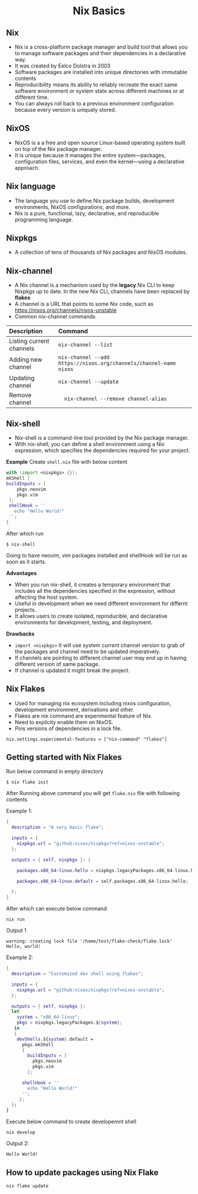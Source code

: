 <h1 style="text-align:center;"> Nix Basics</p> 

## Nix
* Nix is a cross-platform package manager and build tool that allows you to manage software packages and their dependencies in a declarative way. 
* It was created by Eelco Dolstra in 2003
* Software packages are installed into unique directories with immutable contents
* Reproducibility means its ability to reliably recreate the exact same software environment or system state across different machines or at different time.
* You can always roll back to a previous environment configuration because every version is uniquely stored.

## NixOS
* NixOS is a a free and open source Linux-based operating system built on top of the Nix package manager. 
* It is unique because it manages the entire system—packages, configuration files, services, and even the kernel—using a declarative approach.

## Nix language
* The language you use to define Nix package builds, development environments, NixOS configurations, and more.
* Nix is a pure, functional, lazy, declarative, and reproducible programming language.

## Nixpkgs
* A collection of tens of thousands of Nix packages and NixOS modules.

## Nix-channel
* A Nix channel is a mechanism used by the **legacy** Nix CLI to keep Nixpkgs up to date. In the new Nix CLI, channels have been replaced by **flakes**
* A channel is a URL that points to some Nix code, such as https://nixos.org/channels/nixos-unstable
* Common nix-channel commands

| Description              | Command  | 
| :----------------       | :------ |
| Listing current channels |   `nix-channel --list` | 
| Adding new channel           | `nix-channel --add https://nixos.org/channels/channel-name nixos` |  
| Updating channel           | `nix-channel --update` |  
| Remove channel           | `	nix-channel --remove channel-alias` |  

## Nix-shell
* Nix-shell is a command-line tool provided by the Nix package manager. 
* With nix-shell, you can define a shell environment using a Nix expression, which specifies the dependencies required for your project.

**Example** Create `shell.nix` file with below content
```nix
with (import <nixpkgs> {});
mkShell {
buildInputs = [
    pkgs.neovim
    pkgs.vim
 ];
 shellHook = ''
   echo "Hello World!"
 '';
}
```
After which run
```
$ nix-shell
```
 Going to have neovim, vim packages installed and shellHook will be run as soon as it starts.

**Advantages**
* When you run nix-shell, it creates a temporary environment that includes all the dependencies specified in the expression, without affecting the host system.
* Useful in development when we need different environment for differnt projects.
* It allows users to create isolated, reproducible, and declarative environments for development, testing, and deployment.

**Drawbacks**
* `import <nixpkgs>` It will use system current channel version to grab of the packages and channel need to be updated imperatively.
* If channels are pointing to different channel user may end up in having different version of same package.
* If channel is updated it might break the project.

## Nix Flakes
* Used for managing nix ecosystem including nixos configuration, development environment, derivations and other.
* Flakes are nix command are experimental feature of Nix.
* Need to explicity enable them on NixOS.
* Pins versions of dependencies in a lock file.
```
nix.settings.experimental-features = ["nix-command" "flakes"]
```

## Getting started with Nix Flakes
Run below command in empty directory
```
$ nix flake init 
```
After Running above command you will get `flake.nix` file with following contents

Example 1:
```nix
{
  description = "A very basic flake";

  inputs = {
    nixpkgs.url = "github:nixos/nixpkgs?ref=nixos-unstable";
  };

  outputs = { self, nixpkgs }: {

    packages.x86_64-linux.hello = nixpkgs.legacyPackages.x86_64-linux.hello;

    packages.x86_64-linux.default = self.packages.x86_64-linux.hello;

  };
}
```

After which can execute below command
```
nix run
```
Output 1
```
warning: creating lock file '/home/test/flake-check/flake.lock'
Hello, world!
```

Example 2:
```nix
{
  description = "Customized dev shell using flakes";

  inputs = {
    nixpkgs.url = "github:nixos/nixpkgs?ref=nixos-unstable";
  };

  outputs = { self, nixpkgs }:
  let
    system = "x86_64-linux";
    pkgs = nixpkgs.legacyPackages.${system};
   in
   {
    devShells.${system}.default =
      pkgs.mkShell
      {
        buildInputs = [
          pkgs.neovim
          pkgs.vim
        ];

      shellHook = ''
        echo "Hello World!"
      '';
     };
  };
}
```
Execute below command to create developemnt shell
```
nix develop
```

Output 2:
```
Hello World!
```

## How to update packages using Nix Flake
```
nix flake update
```